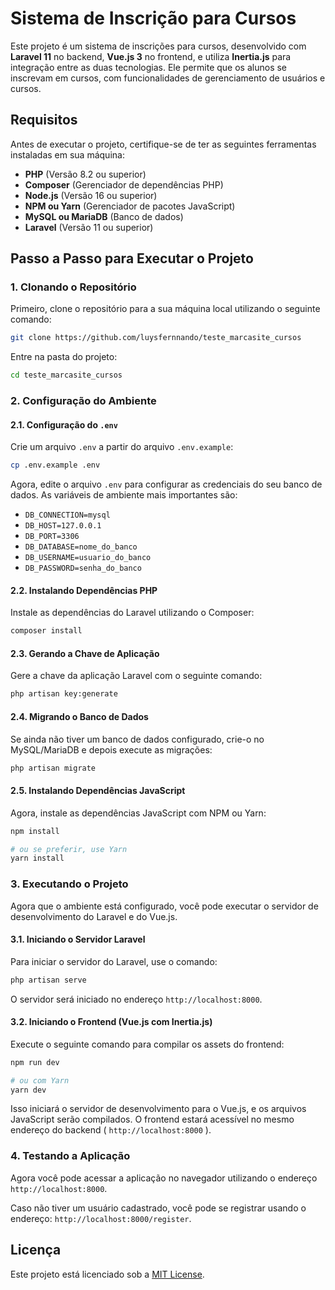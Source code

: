 
# Sistema de Inscrição para Cursos

Este projeto é um sistema de inscrições para cursos, desenvolvido com **Laravel 11** no backend, **Vue.js 3** no frontend, e utiliza **Inertia.js** para integração entre as duas tecnologias. Ele permite que os alunos se inscrevam em cursos, com funcionalidades de gerenciamento de usuários e cursos.

## Requisitos

Antes de executar o projeto, certifique-se de ter as seguintes ferramentas instaladas em sua máquina:

- **PHP** (Versão 8.2 ou superior)
- **Composer** (Gerenciador de dependências PHP)
- **Node.js** (Versão 16 ou superior)
- **NPM ou Yarn** (Gerenciador de pacotes JavaScript)
- **MySQL ou MariaDB** (Banco de dados)
- **Laravel** (Versão 11 ou superior)

## Passo a Passo para Executar o Projeto

### 1. Clonando o Repositório

Primeiro, clone o repositório para a sua máquina local utilizando o seguinte comando:

```bash
git clone https://github.com/luysfernnando/teste_marcasite_cursos
```

Entre na pasta do projeto:

```bash
cd teste_marcasite_cursos
```

### 2. Configuração do Ambiente

#### 2.1. Configuração do `.env`

Crie um arquivo `.env` a partir do arquivo `.env.example`:

```bash
cp .env.example .env
```

Agora, edite o arquivo `.env` para configurar as credenciais do seu banco de dados. As variáveis de ambiente mais importantes são:

- `DB_CONNECTION=mysql`
- `DB_HOST=127.0.0.1`
- `DB_PORT=3306`
- `DB_DATABASE=nome_do_banco`
- `DB_USERNAME=usuario_do_banco`
- `DB_PASSWORD=senha_do_banco`

#### 2.2. Instalando Dependências PHP

Instale as dependências do Laravel utilizando o Composer:

```bash
composer install
```

#### 2.3. Gerando a Chave de Aplicação

Gere a chave da aplicação Laravel com o seguinte comando:

```bash
php artisan key:generate
```

#### 2.4. Migrando o Banco de Dados

Se ainda não tiver um banco de dados configurado, crie-o no MySQL/MariaDB e depois execute as migrações:

```bash
php artisan migrate
```

#### 2.5. Instalando Dependências JavaScript

Agora, instale as dependências JavaScript com NPM ou Yarn:

```bash
npm install

# ou se preferir, use Yarn
yarn install
```

### 3. Executando o Projeto

Agora que o ambiente está configurado, você pode executar o servidor de desenvolvimento do Laravel e do Vue.js.

#### 3.1. Iniciando o Servidor Laravel

Para iniciar o servidor do Laravel, use o comando:

```bash
php artisan serve
```

O servidor será iniciado no endereço `http://localhost:8000`.

#### 3.2. Iniciando o Frontend (Vue.js com Inertia.js)

Execute o seguinte comando para compilar os assets do frontend:

```bash
npm run dev

# ou com Yarn
yarn dev
```

Isso iniciará o servidor de desenvolvimento para o Vue.js, e os arquivos JavaScript serão compilados. O frontend estará acessível no mesmo endereço do backend ( `http://localhost:8000` ).

### 4. Testando a Aplicação

Agora você pode acessar a aplicação no navegador utilizando o endereço `http://localhost:8000`.

Caso não tiver um usuário cadastrado, você pode se registrar usando o endereço: `http://localhost:8000/register`.

## Licença

Este projeto está licenciado sob a [MIT License](LICENSE).
